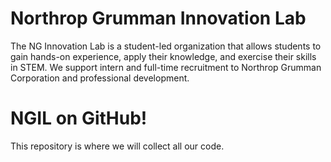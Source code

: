 # Northrop Grumman Innovation Lab

The NG Innovation Lab is a student-led organization that allows students to gain hands-on experience, apply their knowledge, and exercise their skills in STEM. We support intern and full-time recruitment to Northrop Grumman Corporation and professional development.

# NGIL on GitHub!

This repository is where we will collect all our code.